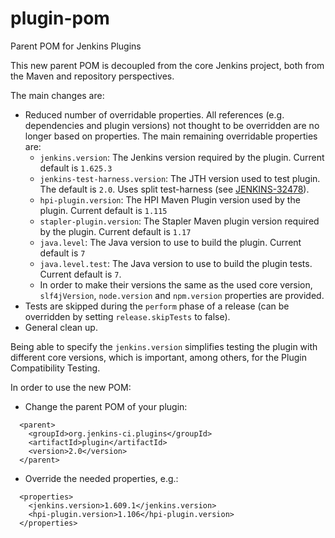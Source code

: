 # plugin-pom
Parent POM for Jenkins Plugins

This new parent POM is decoupled from the core Jenkins project, both from the Maven and repository perspectives.

The main changes are:
* Reduced number of overridable properties. All references (e.g. dependencies and plugin versions) not
thought to be overridden are no longer based on properties. The main remaining overridable properties are:
  * `jenkins.version`: The Jenkins version required by the plugin. Current default is `1.625.3`
  * `jenkins-test-harness.version`: The JTH version used to test plugin. The default is `2.0`.
  Uses split test-harness (see [JENKINS-32478](https://issues.jenkins-ci.org/browse/JENKINS-32478)).
  * `hpi-plugin.version`: The HPI Maven Plugin version used by the plugin. Current default is `1.115`
  * `stapler-plugin.version`: The Stapler Maven plugin version required by the plugin. Current default is `1.17`
  * `java.level`: The Java version to use to build the plugin. Current default is `7`
  * `java.level.test`: The Java version to use to build the plugin tests. Current default is `7`.
  * In order to make their versions the same as the used core version, `slf4jVersion`, `node.version` and `npm.version`
  properties are provided.
* Tests are skipped during the `perform` phase of a release (can be overridden by setting `release.skipTests` to false).
* General clean up.

Being able to specify the `jenkins.version` simplifies testing the plugin with different core versions, which is
important, among others, for the Plugin Compatibility Testing.

In order to use the new POM:
* Change the parent POM of your plugin:
```
  <parent>
    <groupId>org.jenkins-ci.plugins</groupId>
    <artifactId>plugin</artifactId>
    <version>2.0</version>
  </parent>
```
* Override the needed properties, e.g.:
```
  <properties>
    <jenkins.version>1.609.1</jenkins.version>
    <hpi-plugin.version>1.106</hpi-plugin.version>
  </properties>
```